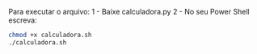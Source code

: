 Para executar o arquivo:
1 - Baixe calculadora.py
2 - No seu Power Shell escreva:

```bash
chmod +x calculadora.sh
./calculadora.sh
